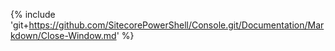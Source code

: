 {% include 'git+https://github.com/SitecorePowerShell/Console.git/Documentation/Markdown/Close-Window.md' %}
